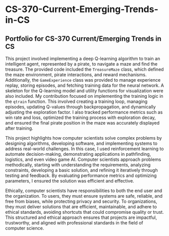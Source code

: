 # CS-370-Current-Emerging-Trends-in-CS
## Portfolio for CS-370 Current/Emerging Trends in CS

This project involved implementing a deep Q-learning algorithm to train an intelligent agent, represented by a pirate, to navigate a maze and find the treasure. The provided code included the `TreasureMaze` class, which defined the maze environment, pirate interactions, and reward mechanisms. Additionally, the `GameExperience` class was provided to manage experience replay, storing episodes, and fetching training data for the neural network. A skeleton for the Q-learning model and utility functions for visualization were also included. My contribution focused on implementing the training logic in the `qtrain` function. This involved creating a training loop, managing episodes, updating Q-values through backpropagation, and dynamically adjusting the exploration factor. I also tracked performance metrics such as win rate and loss, optimized the training process with exploration decay, and ensured the final pirate position in the maze was accurately displayed after training.

This project highlights how computer scientists solve complex problems by designing algorithms, developing software, and implementing systems to address real-world challenges. In this case, I used reinforcement learning to automate decision-making, demonstrating applications in pathfinding, logistics, and even video game AI. Computer scientists approach problems methodically, starting with understanding the requirements, analyzing constraints, developing a basic solution, and refining it iteratively through testing and feedback. By evaluating performance metrics and optimizing parameters, I ensured the solution was efficient and effective.

Ethically, computer scientists have responsibilities to both the end user and the organization. To users, they must ensure systems are safe, reliable, and free from biases, while protecting privacy and security. To organizations, they must deliver solutions that are efficient, maintainable, and adhere to ethical standards, avoiding shortcuts that could compromise quality or trust. This structured and ethical approach ensures that projects are impactful, trustworthy, and aligned with professional standards in the field of computer science.
